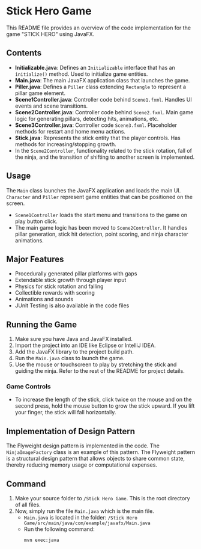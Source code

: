 # Stick Hero Game

This README file provides an overview of the code implementation for the game "STICK HERO" using JavaFX.

## Contents

- **Initializable.java**: Defines an `Initializable` interface that has an `initialize()` method. Used to initialize game entities.
- **Main.java**: The main JavaFX application class that launches the game.
- **Piller.java**: Defines a `Piller` class extending `Rectangle` to represent a pillar game element.
- **Scene1Controller.java**: Controller code behind `Scene1.fxml`. Handles UI events and scene transitions.
- **Scene2Controller.java**: Controller code behind `Scene2.fxml`. Main game logic for generating pillars, detecting hits, animations, etc.
- **Scene3Controller.java**: Controller code `Scene3.fxml`. Placeholder methods for restart and home menu actions.
- **Stick.java**: Represents the stick entity that the player controls. Has methods for increasing/stopping growth.
- In the `Scene2Controller`, functionality related to the stick rotation, fall of the ninja, and the transition of shifting to another screen is implemented.

## Usage

The `Main` class launches the JavaFX application and loads the main UI. `Character` and `Piller` represent game entities that can be positioned on the screen.

- `Scene1Controller` loads the start menu and transitions to the game on play button click. 
- The main game logic has been moved to `Scene2Controller`. It handles pillar generation, stick hit detection, point scoring, and ninja character animations.

## Major Features

- Procedurally generated pillar platforms with gaps
- Extendable stick growth through player input
- Physics for stick rotation and falling
- Collectible rewards with scoring
- Animations and sounds
- JUnit Testing is also available in the code files

## Running the Game

1. Make sure you have Java and JavaFX installed.
2. Import the project into an IDE like Eclipse or IntelliJ IDEA.
3. Add the JavaFX library to the project build path.
4. Run the `Main.java` class to launch the game.
5. Use the mouse or touchscreen to play by stretching the stick and guiding the ninja. Refer to the rest of the README for project details.

### Game Controls

- To increase the length of the stick, click twice on the mouse and on the second press, hold the mouse button to grow the stick upward. If you lift your finger, the stick will fall horizontally.

## Implementation of Design Pattern

The Flyweight design pattern is implemented in the code. The `NinjaImageFactory` class is an example of this pattern. The Flyweight pattern is a structural design pattern that allows objects to share common state, thereby reducing memory usage or computational expenses.

## Command

1. Make your source folder to `/Stick Hero Game`. This is the root directory of all files. 
2. Now, simply run the file `Main.java` which is the main file.
   - `Main.java` is located in the folder: `/Stick Hero Game/src/main/java/com/example/javafx/Main.java`
   - Run the following command:
     ```sh
     mvn exec:java
     ```
